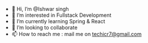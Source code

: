 - 👋 Hi, I’m @Ishwar singh
- 👀 I’m interested in Fullstack Development
- 🌱 I’m currently learning Spring & React
- 💞️ I’m looking to collaborate 
- 📫 How to reach me : mail me on techicr7@gmail.com

<!---
tech-icr7/tech-icr7 is a ✨ special ✨ repository because its `README.md` (this file) appears on your GitHub profile.
You can click the Preview link to take a look at your changes.
--->
